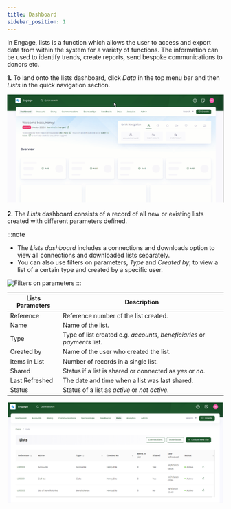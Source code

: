 ```yaml
---
title: Dashboard
sidebar_position: 1
---
```


In Engage, lists is a function which allows the user to access and export data from within the system for a variety of functions. The information can be used to identify trends, create reports, send bespoke communications to donors etc. 

**1.** To land onto the lists dashboard, click *Data* in the top menu bar and then *Lists* in the quick navigation section. 

![Land onto lists dashboard gif](./land-onto-lists-dashboard.gif)

**2.** The *Lists* dashboard consists of a record of all new or existing lists created with different parameters defined.

:::note
- The *Lists dashboard* includes a connections and downloads option to view all connections and downloaded lists separately.
- You can also use filters on parameters, *Type* and *Created by*, to view a list of a certain type and created by a specific user. 

![Filters on parameters](./filter-parameters.gif)
:::

| Lists Parameters | Description |
| ---------------- | ----------- |
| Reference | Reference number of the list created. |
| Name | Name of the list. |
| Type | Type of list created e.g. *accounts*, *beneficiaries* or *payments* list. |
| Created by | Name of the user who created the list. |
| Items in List | Number of records in a single list. |
| Shared | Status if a list is shared or connected as *yes* or *no*. |
| Last Refreshed | The date and time when a list was last shared. |
| Status | Status of a list as *active* or *not active*.  |

![Lists section](./lists-section.png)